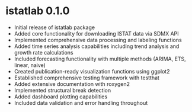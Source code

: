 # istatlab 0.1.0

* Initial release of istatlab package
* Added core functionality for downloading ISTAT data via SDMX API
* Implemented comprehensive data processing and labeling functions
* Added time series analysis capabilities including trend analysis and growth rate calculations
* Included forecasting functionality with multiple methods (ARIMA, ETS, linear, naive)
* Created publication-ready visualization functions using ggplot2
* Established comprehensive testing framework with testthat
* Added extensive documentation with roxygen2
* Implemented structural break detection
* Added dashboard plotting capabilities
* Included data validation and error handling throughout